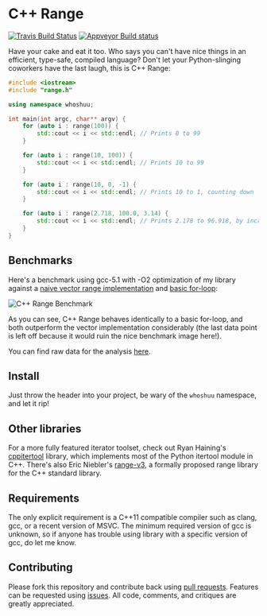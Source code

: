 # C++ Range

[![Travis Build Status](https://travis-ci.org/whoshuu/cpp_range.svg?branch=master)](https://travis-ci.org/whoshuu/cpp_range) [![Appveyor Build status](https://ci.appveyor.com/api/projects/status/se0reugxm1x7lisr?svg=true)](https://ci.appveyor.com/project/whoshuu/cpp-range)

Have your cake and eat it too. Who says you can't have nice things in an efficient, type-safe, compiled language? Don't let your Python-slinging coworkers have the last laugh, this is C++ Range:

```c++
#include <iostream>
#include "range.h"

using namespace whoshuu;

int main(int argc, char** argv) {
    for (auto i : range(100)) {
        std::cout << i << std::endl; // Prints 0 to 99
    }

    for (auto i : range(10, 100)) {
        std::cout << i << std::endl; // Prints 10 to 99
    }

    for (auto i : range(10, 0, -1) {
        std::cout << i << std::endl; // Prints 10 to 1, counting down
    }

    for (auto i : range(2.718, 100.0, 3.14) {
        std::cout << i << std::endl; // Prints 2.178 to 96.918, by increments of π, yum!
    }
}
```

## Benchmarks

Here's a benchmark using gcc-5.1 with -O2 optimization of my library against a [naive vector range implementation](https://gist.github.com/whoshuu/246b10cdd7341895453f) and [basic for-loop](https://gist.github.com/whoshuu/6eea496a891ef03a5b9e):

![C++ Range Benchmark](https://raw.githubusercontent.com/whoshuu/cpp_range/master/benchmark/benchmark.png)

As you can see, C++ Range behaves identically to a basic for-loop, and both outperform the vector implementation considerably (the last data point is left off because it would ruin the nice benchmark image here!).

You can find raw data for the analysis [here](https://github.com/whoshuu/cpp_range/blob/master/benchmark/benchmark.csv).

## Install

Just throw the header into your project, be wary of the `whoshuu` namespace, and let it rip!

## Other libraries

For a more fully featured iterator toolset, check out Ryan Haining's [cppitertool](https://github.com/ryanhaining/cppitertools) library, which implements most of the Python itertool module in C++. There's also Eric Niebler's [range-v3](https://github.com/ericniebler/range-v3), a formally proposed range library for the C++ standard library.

## Requirements

The only explicit requirement is a C++11 compatible compiler such as clang, gcc, or a recent version of MSVC. The minimum required version of gcc is unknown, so if anyone has trouble using library with a specific version of gcc, do let me know.

## Contributing

Please fork this repository and contribute back using [pull requests](https://github.com/whoshuu/cpp_range/pulls). Features can be requested using [issues](https://github.com/whoshuu/cpp_range/issues). All code, comments, and critiques are greatly appreciated.
